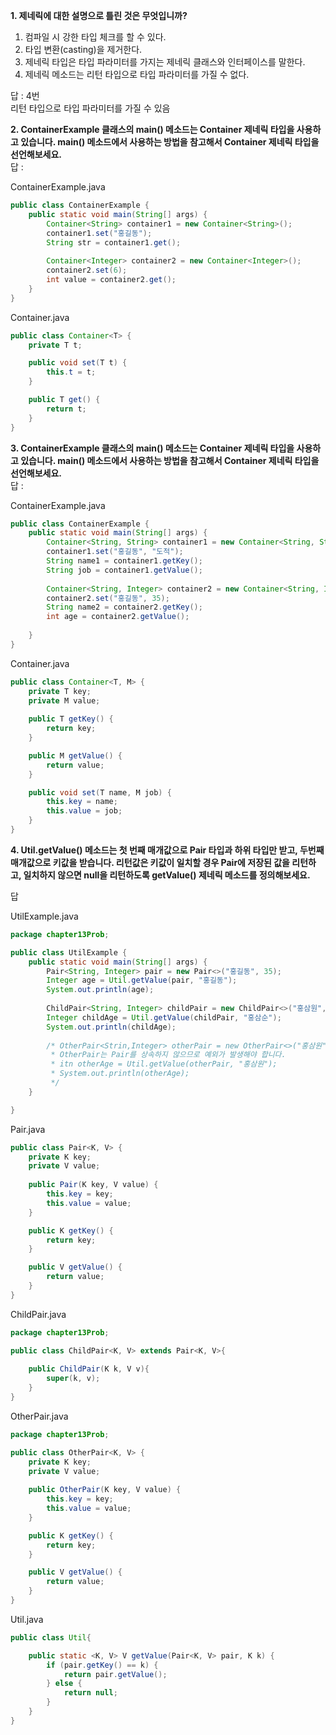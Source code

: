 **1. 제네릭에 대한 설명으로 틀린 것은 무엇입니까?** <br>
1) 컴파일 시 강한 타입 체크를 할 수 있다.<br>
2) 타입 변환(casting)을 제거한다.<br>
3) 제네릭 타입은 타입 파라미터를 가지는 제네릭 클래스와 인터페이스를 말한다.<br>
4) 제네릭 메소드는 리턴 타입으로 타입 파라미터를 가질 수 없다.<br>

답 : 4번<br>
리턴 타입으로 타입 파라미터를 가질 수 있음

**2. ContainerExample 클래스의 main() 메소드는 Container 제네릭 타입을 사용하고 있습니다. main() 메소드에서 사용하는 방법을 참고해서 Container 제네릭 타입을 선언해보세요.** <br>
답 :

ContainerExample.java

```java
public class ContainerExample {
	public static void main(String[] args) {
		Container<String> container1 = new Container<String>();
		container1.set("홍길동");
		String str = container1.get();
		
		Container<Integer> container2 = new Container<Integer>();
		container2.set(6);
		int value = container2.get();
	}
}
```

Container.java

```java
public class Container<T> {
	private T t;

	public void set(T t) {
		this.t = t;
	}

	public T get() {
		return t;
	}
}
```


**3. ContainerExample 클래스의 main() 메소드는 Container 제네릭 타입을 사용하고 있습니다. main() 메소드에서 사용하는 방법을 참고해서 Container 제네릭 타입을 선언해보세요.** <br>
답 :

ContainerExample.java

```java
public class ContainerExample {
	public static void main(String[] args) {
		Container<String, String> container1 = new Container<String, String>();
		container1.set("홍길동", "도적");
		String name1 = container1.getKey();
		String job = container1.getValue();
		
		Container<String, Integer> container2 = new Container<String, Integer>();
		container2.set("홍길동", 35);
		String name2 = container2.getKey();
		int age = container2.getValue();
		
	}
}
```

Container.java

```java
public class Container<T, M> {
	private T key;
	private M value;
	
	public T getKey() {
		return key;
	}

	public M getValue() {
		return value;
	}

	public void set(T name, M job) {
		this.key = name;
		this.value = job;
	}
}
```

**4. Util.getValue() 메소드는 첫 번째 매개값으로 Pair 타입과 하위 타입만 받고, 두번째 매개값으로 키값을 받습니다. 리턴값은 키값이 일치할 경우 Pair에 저장된 값을 리턴하고, 일치하지 않으면 null을 리턴하도록 getValue() 제네릭 메소드를 정의해보세요.** <br>

답

UtilExample.java

```java
package chapter13Prob;

public class UtilExample {
	public static void main(String[] args) {
		Pair<String, Integer> pair = new Pair<>("홍길동", 35);
		Integer age = Util.getValue(pair, "홍길동");
		System.out.println(age);
		
		ChildPair<String, Integer> childPair = new ChildPair<>("홍삼원", 20);
		Integer childAge = Util.getValue(childPair, "홍삼순");
		System.out.println(childAge);
		
		/* OtherPair<Strin,Integer> otherPair = new OtherPair<>("홍삼원", 20);
		 * OtherPair는 Pair를 상속하지 않으므로 예외가 발생해야 합니다.
		 * itn otherAge = Util.getValue(otherPair, "홍삼원");
		 * System.out.println(otherAge);
		 */
	}

}
```

Pair.java

```java
public class Pair<K, V> {
	private K key;
	private V value;
	
	public Pair(K key, V value) {
		this.key = key;
		this.value = value;
	}

	public K getKey() {
		return key;
	}

	public V getValue() {
		return value;
	}
}
```

ChildPair.java

```java
package chapter13Prob;

public class ChildPair<K, V> extends Pair<K, V>{
	
	public ChildPair(K k, V v){
		super(k, v);
	}
}
```

OtherPair.java

```java
package chapter13Prob;

public class OtherPair<K, V> {
	private K key;
	private V value;
	
	public OtherPair(K key, V value) {
		this.key = key;
		this.value = value;
	}

	public K getKey() {
		return key;
	}

	public V getValue() {
		return value;
	}
}
```

Util.java

```java
public class Util{

	public static <K, V> V getValue(Pair<K, V> pair, K k) {
		if (pair.getKey() == k) {
			return pair.getValue();
		} else {
			return null;
		}
	}
}
```